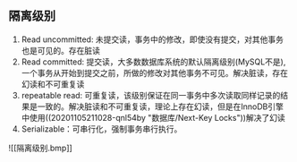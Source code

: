 ## 隔离级别

1. Read uncommitted: 未提交读，事务中的修改，即使没有提交，对其他事务也是可见的。存在脏读
2. Read committed: 提交读，大多数数据库系统的默认隔离级别(MySQL不是), 一个事务从开始到提交之前，所做的修改对其他事务不可见。解决脏读，存在幻读和不可重复读
3. repeatable read: 可重复读，该级别保证在同一事务中多次读取同样记录的结果是一致的。解决脏读和不可重复读，理论上存在幻读，但是在InnoDB引擎中使用((20201105211028-qnl54by "数据库/Next-Key Locks"))解决了幻读
4. Serializable：可串行化，强制事务串行执行。

![[隔离级别.bmp]]
